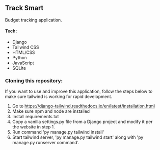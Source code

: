 ## Track Smart
Budget tracking application. 

#### Tech:
- Django
- Tailwind CSS
- HTML/CSS
- Python
- JavaScript
- SQLite

### Cloning this repository:
If you want to use and improve this application, follow the steps below to make sure tailwind is working for rapid development.
1. Go to https://django-tailwind.readthedocs.io/en/latest/installation.html
2. Make sure npm and node are installed
3. Install requirements.txt
4. Copy a vanilla settings.py file from a Django project and modify it per the website in step 1.
5. Run command 'py manage.py tailwind install'
6. Start tailwind server, 'py manage.py tailwind start' along with 'py manage.py runserver command'.
